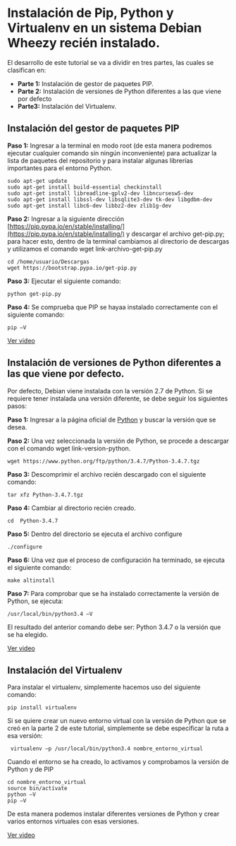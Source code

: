 Instalación de Pip, Python y Virtualenv en un sistema Debian Wheezy recién instalado.
========================================================================

El desarrollo de este tutorial se va a dividir en tres partes, las cuales se clasifican en: 

 - **Parte 1:** Instalación de gestor de paquetes PIP.
 - **Parte 2:** Instalación de versiones de Python diferentes a las que viene por defecto 
 - **Parte3:** Instalación del Virtualenv.
 
 

Instalación del gestor de paquetes PIP
--------------------------------------

**Paso 1:** Ingresar a la terminal en modo root (de esta manera podremos ejecutar cualquier comando sin ningún inconveniente) para actualizar la lista de paquetes del repositorio y para instalar algunas librerías importantes para el entorno Python.

    sudo apt-get update 
    sudo apt-get install build-essential checkinstall
    sudo apt-get install libreadline-gplv2-dev libncursesw5-dev 
    sudo apt-get install libssl-dev libsqlite3-dev tk-dev libgdbm-dev 
    sudo apt-get install libc6-dev libbz2-dev zlib1g-dev

**Paso 2:** Ingresar a la siguiente dirección [https://pip.pypa.io/en/stable/installing/](https://pip.pypa.io/en/stable/installing/) y descargar el archivo get-pip.py; para hacer esto, dentro de la terminal cambiamos al directorio de descargas y utilizamos el comando wget link-archivo-get-pip.py

    cd /home/usuario/Descargas
    wget https://bootstrap.pypa.io/get-pip.py

**Paso 3:** Ejecutar el siguiente comando:

    python get-pip.py

**Paso 4:** Se comprueba que PIP se hayaa instalado correctamente con el siguiente comando:

    pip –V

[Ver video](https://www.youtube.com/watch?v=aGXpt34ZKgA&index=1&list=PLqDwl4H6rH9MLqHdoYe-vQg5F_f2aV8LT)


Instalación de versiones de Python diferentes a las que viene por defecto.
------------------------------------------------------------------------

Por defecto, Debian viene instalada con la versión 2.7 de Python. Si se requiere tener instalada una versión diferente, se debe seguir los siguientes pasos:

**Paso 1:** Ingresar a la página oficial de [Python](https://www.python.org/downloads/)  y buscar la versión que se desea. 

**Paso 2:** Una vez seleccionada la versión de Python, se procede a descargar con el comando wget link-version-python.

    wget https://www.python.org/ftp/python/3.4.7/Python-3.4.7.tgz

**Paso 3:** Descomprimir el archivo recién descargado con el siguiente comando: 

	

    tar xfz Python-3.4.7.tgz

**Paso 4:** Cambiar al directorio recién creado.

    cd  Python-3.4.7

**Paso 5:** Dentro del directorio se ejecuta el archivo configure

    ./configure

**Paso 6:** Una vez que el proceso de configuración ha terminado, se ejecuta el siguiente comando: 

    make altinstall

**Paso 7:** Para comprobar que se ha instalado correctamente la versión de Python, se ejecuta:

	

    /usr/local/bin/python3.4 –V

El resultado del anterior comando debe ser: Python 3.4.7 o la versión que se ha elegido.

[Ver video](https://www.youtube.com/watch?v=yifzdsPP2eI&list=PLqDwl4H6rH9MLqHdoYe-vQg5F_f2aV8LT&index=2)

Instalación del Virtualenv
--------------------------

Para instalar el virtualenv, simplemente hacemos uso del siguiente comando:

    pip install virtualenv

Si se quiere crear un nuevo entorno virtual con la versión de Python que se creó en la parte 2 de este tutorial, simplemente se debe especificar la ruta a esa versión:

	

  

     virtualenv –p /usr/local/bin/python3.4 nombre_entorno_virtual

Cuando el entorno se ha creado, lo activamos y comprobamos la versión de Python y de PIP

	

    cd nombre_entorno_virtual
    source bin/actívate
    python –V
    pip –V
	
De esta manera podemos instalar diferentes versiones de Python y crear varios entornos virtuales con esas versiones. 

[Ver video](https://www.youtube.com/watch?v=n8gHfw-IzUo&list=PLqDwl4H6rH9MLqHdoYe-vQg5F_f2aV8LT&index=3)









